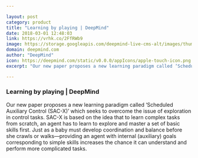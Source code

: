 ```yaml
---

layout: post
category: product
title: "Learning by playing | DeepMind"
date: 2018-03-01 12:48:03
link: https://vrhk.co/2FfRWb9
image: https://storage.googleapis.com/deepmind-live-cms-alt/images/thumbnail%2520robot.width-600.png
domain: deepmind.com
author: "DeepMind"
icon: https://deepmind.com/static/v0.0.0/appIcons/apple-touch-icon.png
excerpt: "Our new paper proposes a new learning paradigm called ‘Scheduled Auxiliary Control (SAC-X)’ which seeks to overcome the issue of exploration in control tasks. SAC-X is based on the idea that to learn complex tasks from scratch, an agent has to learn to explore and master a set of basic skills first. Just as a baby must develop coordination and balance before she crawls or walks—providing an agent with internal (auxiliary) goals corresponding to simple skills increases the chance it can understand and perform more complicated tasks."

---
```


### Learning by playing | DeepMind

Our new paper proposes a new learning paradigm called ‘Scheduled Auxiliary Control (SAC-X)’ which seeks to overcome the issue of exploration in control tasks. SAC-X is based on the idea that to learn complex tasks from scratch, an agent has to learn to explore and master a set of basic skills first. Just as a baby must develop coordination and balance before she crawls or walks—providing an agent with internal (auxiliary) goals corresponding to simple skills increases the chance it can understand and perform more complicated tasks.